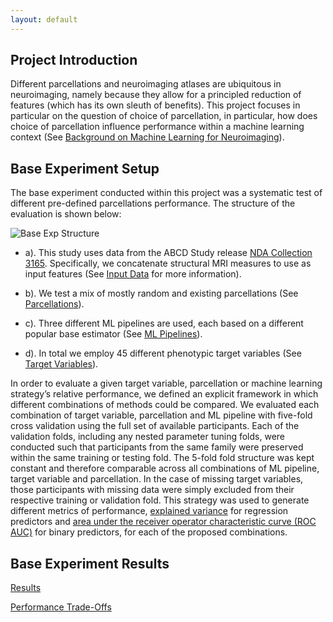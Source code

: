 ```yaml
---
layout: default
---
```


## Project Introduction

Different parcellations and neuroimaging atlases are ubiquitous in neuroimaging, namely because they allow for a principled
reduction of features (which has its own sleuth of benefits). This project focuses in particular on the question of
choice of parcellation, in particular, how does choice of parcellation influence performance
within a machine learning context (See [Background on Machine Learning for Neuroimaging](./ml_neuroimaging.html)).

## Base Experiment Setup

The base experiment conducted within this project was a systematic test of different pre-defined parcellations performance.
The structure of the evaluation is shown below:

![Base Exp Structure](https://raw.githubusercontent.com/sahahn/Parcs_Project/master/analyze/Figures/Figure1.png)

- a). This study uses data from the ABCD Study release [NDA Collection 3165](https://collection3165.readthedocs.io/en/stable/).
Specifically, we concatenate structural MRI measures to use as input features (See [Input Data](./input_data.html) for more information).

- b). We test a mix of mostly random and existing parcellations (See [Parcellations](./parcellations.html)).

- c). Three different ML pipelines are used, each based on a different popular base estimator (See [ML Pipelines](./ml_pipelines.html)).

- d). In total we employ 45 different phenotypic target variables (See [Target Variables](./variables.html)).

In order to evaluate a given target variable, parcellation or machine learning strategy’s relative performance,
we defined an explicit framework in which different combinations of methods could be compared.
We evaluated each combination of target variable, parcellation and ML pipeline with five-fold
cross validation using the full set of available participants.
Each of the validation folds, including any nested parameter tuning folds,
were conducted such that participants from the same family
were preserved within the same training or testing fold. The 5-fold fold structure was kept
constant and therefore comparable across
all combinations of ML pipeline, target variable and parcellation. In the case of
missing target variables, those participants with missing data were simply excluded from their respective
training or validation fold. This strategy was used to generate different metrics of performance,
[explained variance](https://scikit-learn.org/stable/modules/model_evaluation.html#explained-variance-score) for regression predictors
and [area under the receiver operator characteristic curve (ROC AUC)](https://scikit-learn.org/stable/modules/model_evaluation.html#roc-metrics)
for binary predictors, for each of the proposed combinations.

## Base Experiment Results

[Results](./results.html)

[Performance Trade-Offs](./trade_offs.html)